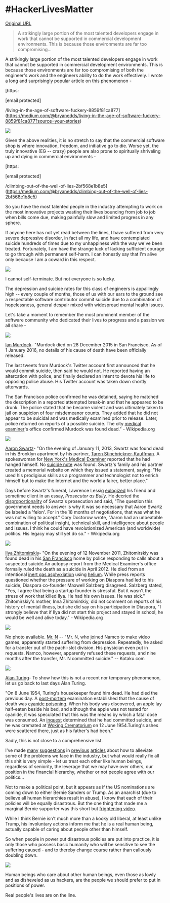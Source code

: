 # #HackerLivesMatter

[Original URL](https://medium.com/@bryanedds/hackerlivesmatter-d5cf25bbeaac#.x8nf9tnu1)

> A strikingly large portion of the most talented developers engage in work that cannot be supported in commercial development environments. This is because those environments are far too compromising...

A strikingly large portion of the most talented developers engage in work that cannot be supported in commercial development environments. This is because those environments are far too compromising of both the engineer's work and the engineers ability to do the work effectively. I wrote a long and surprisingly popular article on this phenomenon -

[https:

<span class="__cf_email__">[email protected]</span>

/living-in-the-age-of-software-fuckery-8859f81ca877](https://medium.com/@bryanedds/living-in-the-age-of-software-fuckery-8859f81ca877?source=your-stories)

![](https://cdn-images-1.medium.com/max/800/0*LzO3dKEPoNTU5o1I.jpg)

Given the above realities, it is no stretch to say that the commercial software shop is where innovation, freedom, and initiative go to die. Worse yet, the truly innovative (EG -- crazy) people are also prone to spiritually shriveling up and dying in commercial environments -

[https:

<span class="__cf_email__">[email protected]</span>

/climbing-out-of-the-well-of-lies-2bf568e1b8e5](https://medium.com/@bryanedds/climbing-out-of-the-well-of-lies-2bf568e1b8e5)

So you have the most talented people in the industry attempting to work on the most innovative projects wasting their lives bouncing from job to job when bills come due, making painfully slow and limited progress in any sphere.

If anyone here has not yet read between the lines, I have suffered from very severe depressive disorder, in fact all my life, and have contemplated suicide hundreds of times due to my unhappiness with the way we've been treated. Fortunately, I am have the strange luck of lacking sufficient courage to go through with permanent self-harm. I can honestly say that I'm alive only because I am a coward in this respect.

![](https://cdn-images-1.medium.com/max/800/0*CsKhTpwDYPE9BYEh.jpg)

I cannot self-terminate. But not everyone is so lucky.

The depression and suicide rates for this class of engineers is appallingly high -- every couple of months, those of us with our ears to the ground see a respectable software contributor commit suicide due to a combination of hopelessness, general despair mixed with widespread mental health issues.

Let's take a moment to remember the most prominent member of the software community who dedicated their lives to progress and a passion we all share -

![](https://cdn-images-1.medium.com/max/600/0*_0lCNLuPua3CtHeq.jpg)

[Ian Murdock](https://en.wikipedia.org/wiki/Ian_Murdock)- "Murdock died on 28 December 2015 in San Francisco. As of 1 January 2016, no details of his cause of death have been officially released.

The last tweets from Murdock's Twitter account first announced that he would commit suicide, then said he would not. He reported having an altercation with police, and finally declared an intent to devote his life to opposing police abuse. His Twitter account was taken down shortly afterwards.

The San Francisco police confirmed he was detained, saying he matched the description in a reported attempted break-in and that he appeared to be drunk. The police stated that he became violent and was ultimately taken to jail on suspicion of four misdemeanor counts. They added that he did not appear to be suicidal and was medically examined prior to release. Later, police returned on reports of a possible suicide. The city [medical examiner](https://en.wikipedia.org/wiki/Medical_examiner "Medical examiner")'s office confirmed Murdock was found dead." - Wikipedia.org

![](https://cdn-images-1.medium.com/max/600/0*WKo-_lrHrBKPmwjB.jpg)

[Aaron Swartz](http://Aaron%20Swartz)- "On the evening of January 11, 2013, Swartz was found dead in his Brooklyn apartment by his partner, [Taren Stinebrickner-Kauffman](https://en.wikipedia.org/wiki/Taren_Stinebrickner-Kauffman "Taren Stinebrickner-Kauffman"). A spokeswoman for [New York's Medical Examiner](https://en.wikipedia.org/wiki/Office_of_Chief_Medical_Examiner_of_the_City_of_New_York "Office of Chief Medical Examiner of the City of New York") reported that he had hanged himself. No [suicide note](https://en.wikipedia.org/wiki/Suicide_note "Suicide note") was found. Swartz's family and his partner created a memorial website on which they issued a statement, saying: "He used his prodigious skills as a programmer and technologist not to enrich himself but to make the Internet and the world a fairer, better place."

Days before Swartz's funeral, Lawrence Lessig [eulogized](https://en.wikipedia.org/wiki/Eulogy "Eulogy") his friend and sometime client in an essay, _Prosecutor as Bully_. He decried the [disproportionality](https://en.wikipedia.org/wiki/Proportionality_%28law%29 "Proportionality (law)") of Swartz's prosecution and said, "The question this government needs to answer is why it was so necessary that Aaron Swartz be labeled a 'felon'. For in the 18 months of negotiations, that was what he was not willing to accept." Cory Doctorow wrote, "Aaron had an unbeatable combination of political insight, technical skill, and intelligence about people and issues. I think he could have revolutionized American (and worldwide) politics. His legacy may still yet do so." - Wikipedia.org

![](https://cdn-images-1.medium.com/max/600/1*AOgMHZ5srp5QFLyaB4lCUQ.png)

[Ilya Zhitomirskiy](https://en.wikipedia.org/wiki/Ilya_Zhitomirskiy)- "On the evening of 12 November 2011, Zhitomirskiy was found dead in his [San Francisco](https://en.wikipedia.org/wiki/San_Francisco "San Francisco") home by police responding to calls about a suspected suicide.[](https://en.wikipedia.org/wiki/Ilya_Zhitomirskiy#cite_note-CNNMoney-6)An autopsy report from the Medical Examiner's office formally ruled the death as a suicide in April 2012\. He died from an intentional [inert gas asphyxiation](https://en.wikipedia.org/wiki/Inert_gas_asphyxiation "Inert gas asphyxiation") using [helium](https://en.wikipedia.org/wiki/Helium "Helium"). While press reports questioned whether the pressure of working on Diaspora had led to his suicide, Diaspora co-founder Maxwell Salzberg disagreed. Salzberg stated, "Yes, I agree that being a startup founder is stressful. But it wasn't the stress of work that killed Ilya. He had his own issues. He was sick." Zhitomirskiy's mother, Inna Zhitomirskiy, did not comment on reports of his history of mental illness, but she did say on his participation in Diaspora, "I strongly believe that if Ilya did not start this project and stayed in school, he would be well and alive today." - Wikipedia.org

![](https://cdn-images-1.medium.com/max/600/0*ChtMng__gZ8J0f0e.)

No photo available. [Mr. N](http://kotaku.com/5879484/report-namco-ignores-programmers-mental-health-programmer-commits-suicide) -- "Mr. N, who joined Namco to make video games, apparently started suffering from depression. Repeatedly, he asked for a transfer out of the pachi-slot division. His physician even put in requests. Namco, however, apparently refused these requests, and nine months after the transfer, Mr. N committed suicide." -- Kotaku.com

![](https://cdn-images-1.medium.com/max/600/1*Zkm6DfzXPtYQ_w7nTTgVDg.png)

[Alan Turing](https://en.wikipedia.org/wiki/Alan_Turing)- To show how this is not a recent nor temporary phenomenon, let us go back to last days Alan Turing.

"On 8 June 1954, Turing's housekeeper found him dead. He had died the previous day. A [post-mortem](https://en.wikipedia.org/wiki/Post-mortem "Post-mortem") examination established that the cause of death was [cyanide poisoning](https://en.wikipedia.org/wiki/Cyanide_poisoning "Cyanide poisoning"). When his body was discovered, an apple lay half-eaten beside his bed, and although the apple was not tested for cyanide, it was speculated that this was the means by which a fatal dose was consumed. An [inquest](https://en.wikipedia.org/wiki/Inquests_in_England_and_Wales "Inquests in England and Wales") determined that he had committed suicide, and he was cremated at [Woking Crematorium](https://en.wikipedia.org/wiki/Woking_Crematorium "Woking Crematorium") on 12 June 1954.[](https://en.wikipedia.org/wiki/Alan_Turing#cite_note-114)Turing's ashes were scattered there, just as his father's had been."

Sadly, this is not close to a comprehensive list.

I've made [many](https://medium.com/@bryanedds/sharing-is-the-root-of-all-contention-f1ba6b9b82fc) [suggestions](https://top.fse.guru/the-civilized-alternative-to-agile-tribalism-4c60d01428c0) in [previous](https://medium.com/@bryanedds/an-unexpected-inquisition-c4776bdedbb8) [articles](https://medium.com/@bryanedds/professionalism-considered-harmful-12c58f17d6ed) about how to alleviate some of the problems we face in the industry, but what would really fix all this shit is very simple - let us treat each other like human beings, regardless of seniority, the leverage that we may have over others, our position in the financial hierarchy, whether or not people agree with our politics...

Not to make a political point, but it appears as if the US nominations are coming down to either Bernie Sanders or Trump. As an anarchist (due to believe all human hierarchies result in abuse), I know that each of their policies will be equally disastrous. But the one thing that made me a marginal Bernie supporter was this short but [frightening video](http://www.cnn.com/videos/us/2016/02/04/bernie-sanders-new-hampshire-faint-sot.cnn).

While I think Bernie isn't much more than a kooky old liberal, at least unlike Trump, his involuntary actions inform me that he is a real human being, actually capable of caring about people other than himself.

So when people in power put disastrous policies are put into practice, it is only those who possess basic humanity who will be sensitive to see the suffering caused - and to thereby change course rather than callously doubling down.

![](https://cdn-images-1.medium.com/max/800/0*fbBCk6-8stM6W_0G.jpg)

Human beings who care about other human beings, even those as lowly and as disheveled as us hackers, are the people we should prefer to put in positions of power.

Real people's lives are on the line.
